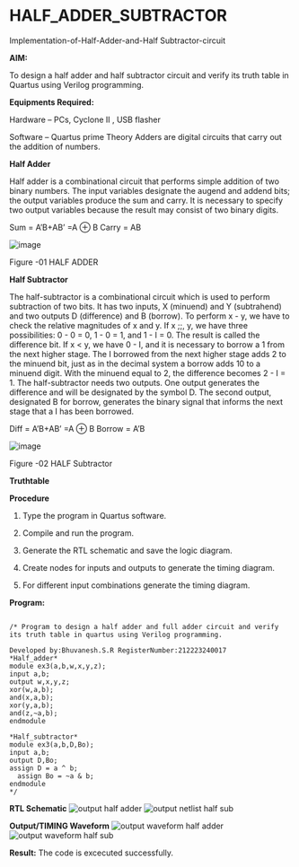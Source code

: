 # HALF_ADDER_SUBTRACTOR

Implementation-of-Half-Adder-and-Half Subtractor-circuit

**AIM:**

To design a half adder and half subtractor circuit and verify its truth table in Quartus using Verilog programming.

**Equipments Required:**

Hardware – PCs, Cyclone II , USB flasher 

Software – Quartus prime Theory Adders are digital circuits that carry out the addition of numbers.

**Half Adder**

Half adder is a combinational circuit that performs simple addition of two binary numbers. The input variables designate the augend and addend bits; the output variables produce the sum and carry. It is necessary to specify two output variables because the result may consist of two binary digits.

Sum = A’B+AB’ =A ⊕ B Carry = AB

![image](https://github.com/naavaneetha/HALF_ADDER_SUBTRACTOR/assets/154305477/bd4a0b2c-cdbc-4184-ab08-81578f121e1f)

Figure -01 HALF ADDER

**Half Subtractor**

The half-subtractor is a combinational circuit which is used to perform subtraction of two bits. It has two inputs, X (minuend) and Y (subtrahend) and two outputs D (difference) and B (borrow). To perform x - y, we have to check the relative magnitudes of x and y. If x ;;, y, we have three possibilities: 0 - 0 = 0, 1 - 0 = 1, and 1 - I = 0. The result is called the difference bit. If x < y, we have 0 - I, and it is necessary to borrow a 1 from the next higher stage. The I borrowed from the next higher stage adds 2 to the minuend bit, just as in the decimal system a borrow adds 10 to a minuend digit. With the minuend equal to 2, the difference becomes 2 - I = 1. The half-subtractor needs two outputs. One output generates the difference and will be designated by the symbol D. The second output, designated B for borrow, generates the binary signal that informs the next stage that a I has been borrowed. 

Diff = A’B+AB’ =A ⊕ B
Borrow = A’B

 ![image](https://github.com/naavaneetha/HALF_ADDER_SUBTRACTOR/assets/154305477/d76b099c-513f-4e7c-843a-e2fd028a531a)

Figure -02 HALF Subtractor

**Truthtable**

**Procedure**

1.	Type the program in Quartus software.

2.	Compile and run the program.

3.	Generate the RTL schematic and save the logic diagram.

4.	Create nodes for inputs and outputs to generate the timing diagram.

5.	For different input combinations generate the timing diagram.


**Program:**

```

/* Program to design a half adder and full adder circuit and verify its truth table in quartus using Verilog programming.

Developed by:Bhuvanesh.S.R RegisterNumber:212223240017
*Half_adder*
module ex3(a,b,w,x,y,z);
input a,b;
output w,x,y,z;
xor(w,a,b);
and(x,a,b);
xor(y,a,b);
and(z,~a,b);
endmodule

*Half_subtractor*
module ex3(a,b,D,Bo);
input a,b;
output D,Bo; 
assign D = a ^ b;
  assign Bo = ~a & b;
endmodule
*/

```

**RTL Schematic**
![output half adder](https://github.com/Bhuvanesh-Suresh/HALF_ADDER_SUBTRACTOR/assets/145742661/5c4fa1ba-9d6b-498b-815d-68e1642d072a)
![output netlist half sub](https://github.com/Bhuvanesh-Suresh/HALF_ADDER_SUBTRACTOR/assets/145742661/deffd5ca-844a-44d9-b2d4-b696a4057f04)

**Output/TIMING Waveform**
![output waveform half adder](https://github.com/Bhuvanesh-Suresh/HALF_ADDER_SUBTRACTOR/assets/145742661/8c0c3252-5d08-415c-abac-e50095ceb90d)
![output waveform half sub](https://github.com/Bhuvanesh-Suresh/HALF_ADDER_SUBTRACTOR/assets/145742661/d4d979c4-a26c-4afe-83f8-171c55d14c1d)

**Result:**
 The code is excecuted successfully.
